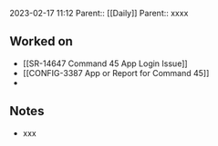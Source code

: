 2023-02-17 11:12
Parent:: [[Daily]] 
Parent:: xxxx





## Worked on

- [[SR-14647 Command 45 App Login Issue]]
- [[CONFIG-3387 App or Report for Command 45]]
- 
## Notes

- xxx





